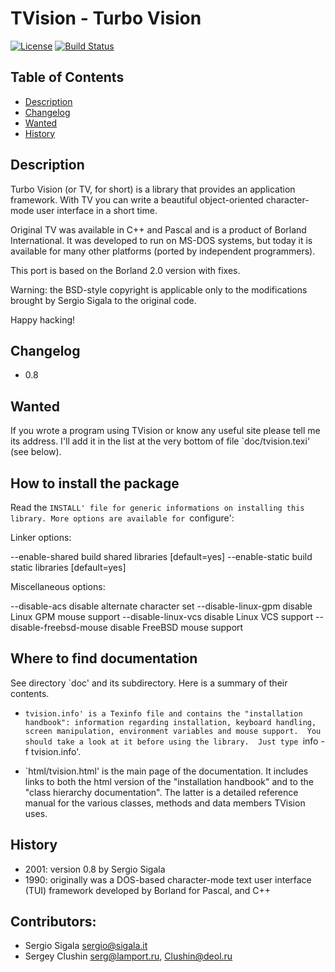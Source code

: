 # TVision - Turbo Vision

[![License](http://img.shields.io/badge/license-BSD-brightgreen.svg)](https://github.com/kloczek/tvision/COPYRIGHT)
[![Build Status](https://travis-ci.org/kloczek/tvision.svg?branch=master)](https://travis-ci.org/kloczek/tvision)

## Table of Contents

- [Description](#description)
- [Changelog](#changelog)
- [Wanted](#wanted)
- [History](#history)

## Description

Turbo Vision (or TV, for short) is a library that provides an application
framework.  With TV you can write a beautiful object-oriented character-mode
user interface in a short time.

Original TV was available in C++ and Pascal and is a product of Borland International.
It was developed to run on MS-DOS systems, but today it is available for many
other platforms (ported by independent programmers).

This port is based on the Borland 2.0 version with fixes.

Warning: the BSD-style copyright is applicable only to the modifications
brought by Sergio Sigala to the original code.

Happy hacking!

## Changelog
- 0.8

## Wanted

If you wrote a program using TVision or know any useful site please tell me
its address.  I'll add it in the list at the very bottom of file
`doc/tvision.texi' (see below).

## How to install the package

Read the `INSTALL' file for generic informations on installing this library.
More options are available for `configure':

Linker options:

  --enable-shared         build shared libraries [default=yes]
  --enable-static         build static libraries [default=yes]

Miscellaneous options:

  --disable-acs           disable alternate character set
  --disable-linux-gpm     disable Linux GPM mouse support
  --disable-linux-vcs     disable Linux VCS support
  --disable-freebsd-mouse disable FreeBSD mouse support

## Where to find documentation

See directory `doc' and its subdirectory.  Here is a summary of their contents.

- `tvision.info' is a Texinfo file and contains the "installation handbook":
  information regarding installation, keyboard handling, screen manipulation,
  environment variables and mouse support.  You should take a look at it
  before using the library.  Just type `info -f tvision.info'.

- `html/tvision.html' is the main page of the documentation.  It includes
  links to both the html version of the "installation handbook" and to the
  "class hierarchy documentation".  The latter is a detailed reference
  manual for the various classes, methods and data members TVision uses.

## History
- 2001: version 0.8 by Sergio Sigala
- 1990: originally was a DOS-based character-mode text user interface (TUI) framework developed by Borland for Pascal, and C++

## Contributors:
- Sergio Sigala <sergio@sigala.it>
- Sergey Clushin <serg@lamport.ru>, <Clushin@deol.ru>

